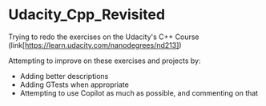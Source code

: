 # Udacity_Cpp_Revisited

Trying to redo the exercises on the Udacity's C++ Course (link[https://learn.udacity.com/nanodegrees/nd213])

Attempting to improve on these exercises and projects by:
- Adding better descriptions
- Adding GTests when appropriate
- Attempting to use Copilot as much as possible, and commenting on that